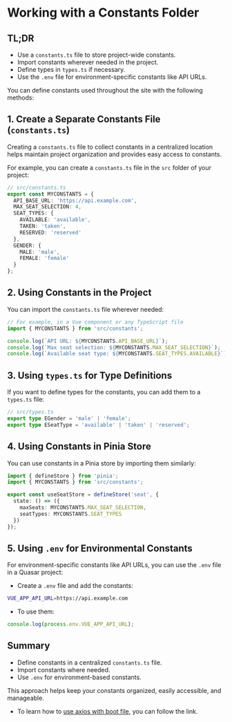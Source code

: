 # Working with a Constants Folder

## TL;DR

- Use a `constants.ts` file to store project-wide constants.
- Import constants wherever needed in the project.
- Define types in `types.ts` if necessary.
- Use the `.env` file for environment-specific constants like API URLs.

You can define constants used throughout the site with the following methods:

## 1. Create a Separate Constants File (`constants.ts`)

Creating a `constants.ts` file to collect constants in a centralized location helps maintain project organization and provides easy access to constants.

For example, you can create a `constants.ts` file in the `src` folder of your project:

```typescript
// src/constants.ts
export const MYCONSTANTS = {
  API_BASE_URL: 'https://api.example.com',
  MAX_SEAT_SELECTION: 4,
  SEAT_TYPES: {
    AVAILABLE: 'available',
    TAKEN: 'taken',
    RESERVED: 'reserved'
  },
  GENDER: {
    MALE: 'male',
    FEMALE: 'female'
  }
};
```

## 2. Using Constants in the Project

You can import the `constants.ts` file wherever needed:

```typescript
// For example, in a Vue component or any TypeScript file
import { MYCONSTANTS } from 'src/constants';

console.log(`API URL: ${MYCONSTANTS.API_BASE_URL}`);
console.log(`Max seat selection: ${MYCONSTANTS.MAX_SEAT_SELECTION}`);
console.log(`Available seat type: ${MYCONSTANTS.SEAT_TYPES.AVAILABLE}`);
```

## 3. Using `types.ts` for Type Definitions

If you want to define types for the constants, you can add them to a `types.ts` file:

```typescript
// src/types.ts
export type EGender = 'male' | 'female';
export type ESeatType = 'available' | 'taken' | 'reserved';
```

## 4. Using Constants in Pinia Store

You can use constants in a Pinia store by importing them similarly:

```typescript
import { defineStore } from 'pinia';
import { MYCONSTANTS } from 'src/constants';

export const useSeatStore = defineStore('seat', {
  state: () => ({
    maxSeats: MYCONSTANTS.MAX_SEAT_SELECTION,
    seatTypes: MYCONSTANTS.SEAT_TYPES
  })
});
```

## 5. Using `.env` for Environmental Constants

For environment-specific constants like API URLs, you can use the `.env` file in a Quasar project:

- Create a `.env` file and add the constants:

```bash
VUE_APP_API_URL=https://api.example.com
```

- To use them:

```typescript
console.log(process.env.VUE_APP_API_URL);
```

## Summary

- Define constants in a centralized `constants.ts` file.
- Import constants where needed.
- Use `.env` for environment-based constants.

This approach helps keep your constants organized, easily accessible, and manageable.

- To learn how to [use axios with boot file](../quasar/use.axios.with.boot.md), you can follow the link.
